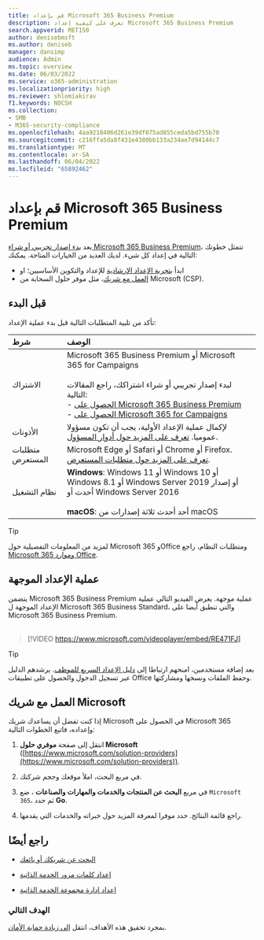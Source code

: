 ```yaml
---
title: قم بإعداد Microsoft 365 Business Premium
description: تعرف على كيفية إعداد Microsoft 365 Business Premium
search.appverid: MET150
author: denisebmsft
ms.author: deniseb
manager: dansimp
audience: Admin
ms.topic: overview
ms.date: 06/03/2022
ms.service: o365-administration
ms.localizationpriority: high
ms.reviewer: shlomiakirav
f1.keywords: NOCSH
ms.collection:
- SMB
- M365-security-compliance
ms.openlocfilehash: 4aa9218406d261e39df075ad855ceda5bd755b70
ms.sourcegitcommit: c216ffa5da8f431e4380bb133a234ae7d94144c7
ms.translationtype: MT
ms.contentlocale: ar-SA
ms.lasthandoff: 06/04/2022
ms.locfileid: "65892462"
---
```

# <a name="set-up-microsoft-365-business-premium"></a>قم بإعداد Microsoft 365 Business Premium

بعد [بدء إصدار تجريبي أو شراء Microsoft 365 Business Premium](get-microsoft-365-business-premium.md)، تتمثل خطوتك التالية في إعداد كل شيء. لديك العديد من الخيارات المتاحة. يمكنك:

- ابدأ [بتجربة الإعداد الإرشادية](m365bp-setup.md#guided-setup-process) للإعداد والتكوين الأساسيين؛ او
- [العمل مع شريك](m365bp-setup.md#work-with-a-microsoft-partner)، مثل موفر حلول السحابة من Microsoft (CSP).

## <a name="before-you-begin"></a>قبل البدء

تأكد من تلبية المتطلبات التالية قبل بدء عملية الإعداد:

| شرط | الوصف |
|:---|:---|
| الاشتراك | Microsoft 365 Business Premium أو Microsoft 365 for Campaigns <br/><br/> لبدء إصدار تجريبي أو شراء اشتراكك، راجع المقالات التالية: <br/>- [الحصول على Microsoft 365 Business Premium](get-microsoft-365-business-premium.md)<br/>- [الحصول على Microsoft 365 for Campaigns](get-microsoft-365-campaigns.md) |
| الأذونات  | لإكمال عملية الإعداد الأولية، يجب أن تكون مسؤولا عموميا. [تعرف على المزيد حول أدوار المسؤول](../admin/add-users/about-admin-roles.md). |
| متطلبات المستعرض | Microsoft Edge أو Safari أو Chrome أو Firefox. [تعرف على المزيد حول متطلبات المستعرض](https://www.microsoft.com/microsoft-365/microsoft-365-and-office-resources#coreui-heading-uyetipy).  |
| نظام التشغيل | **Windows**: Windows 11 أو Windows 10 أو Windows 8.1 أو Windows Server 2019 أو إصدار أحدث أو Windows Server 2016<br/><br/>**macOS**: أحد أحدث ثلاثة إصدارات من macOS |

> [!TIP]
> لمزيد من المعلومات التفصيلية حول Microsoft 365 وOffice ومتطلبات النظام، راجع [Microsoft 365 وموارد Office](https://www.microsoft.com/microsoft-365/microsoft-365-and-office-resources).

## <a name="guided-setup-process"></a>عملية الإعداد الموجهة

يتضمن Microsoft 365 Business Premium عملية موجهة. يعرض الفيديو التالي عملية الإعداد الموجهة ل Microsoft 365 Business Standard، والتي تنطبق أيضا على Microsoft 365 Business Premium.<br/><br/>

> [!VIDEO https://www.microsoft.com/videoplayer/embed/RE471FJ]

> [!TIP]
> بعد إضافة مستخدمين، امنحهم ارتباطا إلى [دليل الإعداد السريع للموظف](../admin/setup/employee-quick-setup.md). يرشدهم الدليل عبر تسجيل الدخول والحصول على تطبيقات Office وحفظ الملفات ونسخها ومشاركتها.

## <a name="work-with-a-microsoft-partner"></a>العمل مع شريك Microsoft

إذا كنت تفضل أن يساعدك شريك Microsoft في الحصول على Microsoft 365 وإعداده، فاتبع الخطوات التالية:

1. انتقل إلى صفحة **موفري حلول Microsoft** ([https://www.microsoft.com/solution-providers](https://www.microsoft.com/solution-providers)).

2. في مربع البحث، املأ موقعك وحجم شركتك.

3. في مربع **البحث عن المنتجات والخدمات والمهارات والصناعات** ، ضع `Microsoft 365`، ثم حدد **Go**.

4. راجع قائمة النتائج. حدد موفرا لمعرفة المزيد حول خبراته والخدمات التي يقدمها.

## <a name="see-also"></a>راجع أيضًا

- [البحث عن شريكك أو بائعك](../admin/manage/find-your-partner-or-reseller.md)

- [إعداد كلمات مرور الخدمة الذاتية](../admin/add-users/let-users-reset-passwords.md)

- [إعداد إدارة مجموعة الخدمة الذاتية](/azure/active-directory/enterprise-users/groups-self-service-management)

### <a name="next-objective"></a>الهدف التالي

بمجرد تحقيق هذه الأهداف، انتقل [إلى زيادة حماية الأمان](m365bp-security-overview.md).
